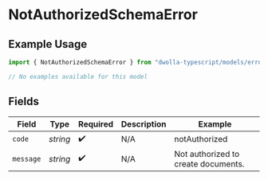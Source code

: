 # NotAuthorizedSchemaError

## Example Usage

```typescript
import { NotAuthorizedSchemaError } from "dwolla-typescript/models/errors";

// No examples available for this model
```

## Fields

| Field                               | Type                                | Required                            | Description                         | Example                             |
| ----------------------------------- | ----------------------------------- | ----------------------------------- | ----------------------------------- | ----------------------------------- |
| `code`                              | *string*                            | :heavy_check_mark:                  | N/A                                 | notAuthorized                       |
| `message`                           | *string*                            | :heavy_check_mark:                  | N/A                                 | Not authorized to create documents. |